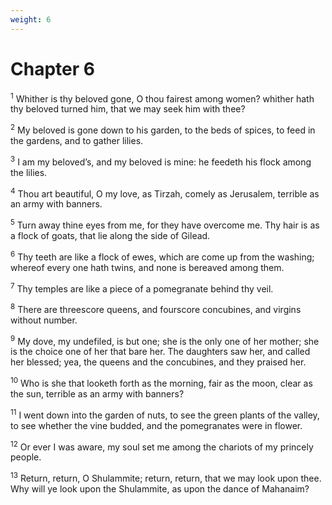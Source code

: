 ```yaml
---
weight: 6
---
```


# Chapter 6

<sup>1</sup> Whither is thy beloved gone, O thou fairest among women? whither hath thy beloved turned him, that we may seek him with thee? 

<sup>2</sup> My beloved is gone down to his garden, to the beds of spices, to feed in the gardens, and to gather lilies. 

<sup>3</sup> I am my beloved’s, and my beloved is mine: he feedeth his flock among the lilies. 

<sup>4</sup> Thou art beautiful, O my love, as Tirzah, comely as Jerusalem, terrible as an army with banners. 

<sup>5</sup> Turn away thine eyes from me, for they have overcome me. Thy hair is as a flock of goats, that lie along the side of Gilead. 

<sup>6</sup> Thy teeth are like a flock of ewes, which are come up from the washing; whereof every one hath twins, and none is bereaved among them. 

<sup>7</sup> Thy temples are like a piece of a pomegranate behind thy veil. 

<sup>8</sup> There are threescore queens, and fourscore concubines, and virgins without number. 

<sup>9</sup> My dove, my undefiled, is but one; she is the only one of her mother; she is the choice one of her that bare her. The daughters saw her, and called her blessed; yea, the queens and the concubines, and they praised her. 

<sup>10</sup> Who is she that looketh forth as the morning, fair as the moon, clear as the sun, terrible as an army with banners? 

<sup>11</sup> I went down into the garden of nuts, to see the green plants of the valley, to see whether the vine budded, and the pomegranates were in flower. 

<sup>12</sup> Or ever I was aware, my soul set me among the chariots of my princely people. 

<sup>13</sup> Return, return, O Shulammite; return, return, that we may look upon thee. Why will ye look upon the Shulammite, as upon the dance of Mahanaim? 


